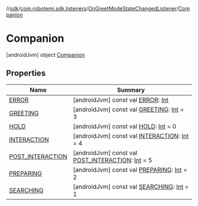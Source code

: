 //[sdk](../../../../index.md)/[com.robotemi.sdk.listeners](../../index.md)/[OnGreetModeStateChangedListener](../index.md)/[Companion](index.md)



# Companion  
 [androidJvm] object [Companion](index.md)   


## Properties  
  
|  Name |  Summary | 
|---|---|
| <a name="com.robotemi.sdk.listeners/OnGreetModeStateChangedListener.Companion/ERROR/#/PointingToDeclaration/"></a>[ERROR](-e-r-r-o-r.md)| <a name="com.robotemi.sdk.listeners/OnGreetModeStateChangedListener.Companion/ERROR/#/PointingToDeclaration/"></a> [androidJvm] const val [ERROR](-e-r-r-o-r.md): [Int](https://kotlinlang.org/api/latest/jvm/stdlib/kotlin/-int/index.html)   <br>|
| <a name="com.robotemi.sdk.listeners/OnGreetModeStateChangedListener.Companion/GREETING/#/PointingToDeclaration/"></a>[GREETING](-g-r-e-e-t-i-n-g.md)| <a name="com.robotemi.sdk.listeners/OnGreetModeStateChangedListener.Companion/GREETING/#/PointingToDeclaration/"></a> [androidJvm] const val [GREETING](-g-r-e-e-t-i-n-g.md): [Int](https://kotlinlang.org/api/latest/jvm/stdlib/kotlin/-int/index.html) = 3   <br>|
| <a name="com.robotemi.sdk.listeners/OnGreetModeStateChangedListener.Companion/HOLD/#/PointingToDeclaration/"></a>[HOLD](-h-o-l-d.md)| <a name="com.robotemi.sdk.listeners/OnGreetModeStateChangedListener.Companion/HOLD/#/PointingToDeclaration/"></a> [androidJvm] const val [HOLD](-h-o-l-d.md): [Int](https://kotlinlang.org/api/latest/jvm/stdlib/kotlin/-int/index.html) = 0   <br>|
| <a name="com.robotemi.sdk.listeners/OnGreetModeStateChangedListener.Companion/INTERACTION/#/PointingToDeclaration/"></a>[INTERACTION](-i-n-t-e-r-a-c-t-i-o-n.md)| <a name="com.robotemi.sdk.listeners/OnGreetModeStateChangedListener.Companion/INTERACTION/#/PointingToDeclaration/"></a> [androidJvm] const val [INTERACTION](-i-n-t-e-r-a-c-t-i-o-n.md): [Int](https://kotlinlang.org/api/latest/jvm/stdlib/kotlin/-int/index.html) = 4   <br>|
| <a name="com.robotemi.sdk.listeners/OnGreetModeStateChangedListener.Companion/POST_INTERACTION/#/PointingToDeclaration/"></a>[POST_INTERACTION](-p-o-s-t_-i-n-t-e-r-a-c-t-i-o-n.md)| <a name="com.robotemi.sdk.listeners/OnGreetModeStateChangedListener.Companion/POST_INTERACTION/#/PointingToDeclaration/"></a> [androidJvm] const val [POST_INTERACTION](-p-o-s-t_-i-n-t-e-r-a-c-t-i-o-n.md): [Int](https://kotlinlang.org/api/latest/jvm/stdlib/kotlin/-int/index.html) = 5   <br>|
| <a name="com.robotemi.sdk.listeners/OnGreetModeStateChangedListener.Companion/PREPARING/#/PointingToDeclaration/"></a>[PREPARING](-p-r-e-p-a-r-i-n-g.md)| <a name="com.robotemi.sdk.listeners/OnGreetModeStateChangedListener.Companion/PREPARING/#/PointingToDeclaration/"></a> [androidJvm] const val [PREPARING](-p-r-e-p-a-r-i-n-g.md): [Int](https://kotlinlang.org/api/latest/jvm/stdlib/kotlin/-int/index.html) = 2   <br>|
| <a name="com.robotemi.sdk.listeners/OnGreetModeStateChangedListener.Companion/SEARCHING/#/PointingToDeclaration/"></a>[SEARCHING](-s-e-a-r-c-h-i-n-g.md)| <a name="com.robotemi.sdk.listeners/OnGreetModeStateChangedListener.Companion/SEARCHING/#/PointingToDeclaration/"></a> [androidJvm] const val [SEARCHING](-s-e-a-r-c-h-i-n-g.md): [Int](https://kotlinlang.org/api/latest/jvm/stdlib/kotlin/-int/index.html) = 1   <br>|

